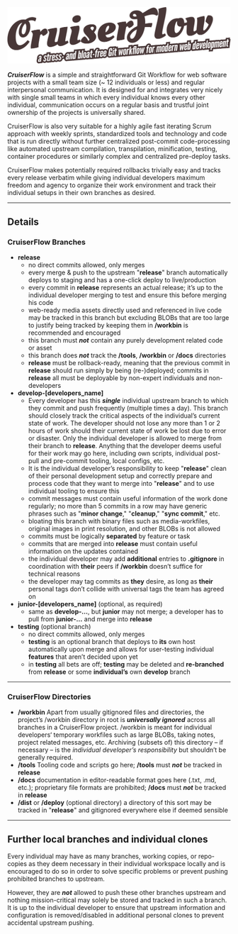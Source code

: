![CruiserFlow Logo](CruiserFlow.png)

***CruiserFlow*** is a simple and straightforward Git Workflow for web software projects with a small team size (~ 12 individuals or less) and regular interpersonal communication. It is designed for and integrates very nicely with single small teams in which every individual knows every other individual, communication occurs on a regular basis and trustful joint ownership of the projects is universally shared.

CruiserFlow is also very suitable for a highly agile fast iterating Scrum approach with weekly sprints, standardized tools and technology and code that is run directly without further centralized post-commit code-processing like automated upstream compilation, transpilation, minification, testing, container procedures or similarly complex and centralized pre-deploy tasks.

CruiserFlow makes potentially required rollbacks trivially easy and tracks every release verbatim while giving individual developers maximum freedom and agency to organize their work environment and track their individual setups in their own branches as desired.

***

## Details

### **CruiserFlow** Branches

* **release**
    * no direct commits allowed, only merges
    * every merge & push to the upstream "**release**" branch automatically deploys to staging and has a one-click deploy to live/production
    * every commit in **release** represents an actual release; it’s up to the individual developer merging to test and ensure this before merging his code
    * web-ready media assets directly used and referenced in live code may be tracked in this branch but excluding BLOBs that are too large to justify being tracked by keeping them in **/workbin** is recommended and encouraged
    * this branch must **_not_** contain any purely development related code or asset
    * this branch does **_not_** track the **/tools**, **/workbin** or **/docs** directories
    * **release** must be rollback-ready, meaning that the previous commit in **release** should run simply by being (re-)deployed; commits in **release** all must be deployable by non-expert individuals and non-developers
* **develop-[developers_name]**
    * Every developer has this **_single_** individual upstream branch to which they commit and push frequently (multiple times a day). This branch should closely track the critical aspects of the individual’s current state of work. The developer should not lose any more than 1 or 2 hours of work should their current state of work be lost due to error or disaster. Only the individual developer is allowed to merge from their branch to **release**. Anything that the developer deems useful for their work may go here, including own scripts, individual post-pull and pre-commit tooling, local configs, etc.
    * It is the individual developer’s responsibility to keep "**release**" clean of their personal development setup and correctly prepare and process code that they want to merge into "**release**" and to use individual tooling to ensure this
    * commit messages must contain useful information of the work done regularly; no more than 5 commits in a row may have generic phrases such as "**minor change**," "**cleanup**," "**sync commit**," etc.
    * bloating this branch with binary files such as media-workfiles, original images in print resolution, and other BLOBs is not allowed
    * commits must be logically **separated** by feature or task
    * commits that are merged into **release** must contain useful information on the updates contained
    * the individual developer may add **additional** entries to **.gitignore** in coordination with **their** peers if **/workbin** doesn’t suffice for technical reasons
    * the developer may tag commits as **they** desire, as long as **their** personal tags don’t collide with universal tags the team has agreed on
* **junior-[developers_name]** (optional, as required)
    * same as **develop-…**, but **junior** may not merge; a developer has to pull from **junior-…** and merge into **release**
* **testing** (optional branch)
    * no direct commits allowed, only merges
    * **testing** is an optional branch that deploys to **its** own host automatically upon merge and allows for user-testing individual **features** that aren’t decided upon yet
    * in **testing** all bets are off; **testing** may be deleted and **re-branched** from **release** or some **individual’s** own **develop** branch

***

### **CruiserFlow** Directories

* **/workbin**
    Apart from usually gitignored files and directories, the project’s /workbin directory in root is **_universally ignored_** across all branches in a CruiserFlow project. /workbin is meant for individual developers‘ temporary workfiles such as large BLOBs, taking notes, project related messages, etc. Archiving (subsets of) this directory – if necessary – is the *individual developer’s responsibility* but shouldn’t be generally required.
* **/tools**
    Tooling code and scripts go here; **/tools** must **_not_** be tracked in **release**
* **/docs**
    documentation in editor-readable format goes here (.txt, .md, etc.); proprietary file formats are prohibited; **/docs** must **_not_** be tracked in **release**
* **/dist** or **/deploy** (optional directory) a directory of this sort may be tracked in "**release**" and gitignored everywhere else if deemed sensible

***

## Further local branches and individual clones

Every individual may have as many branches, working copies, or repo-copies as they deem necessary in their individual workspace locally and is encouraged to do so in order to solve specific problems or prevent pushing prohibited branches to upstream.

However, they are **_not_** allowed to push these other branches upstream and nothing mission-critical may solely be stored and tracked in such a branch. It is up to the individual developer to ensure that upstream information and configuration is removed/disabled in additional personal clones to prevent accidental upstream pushing.

